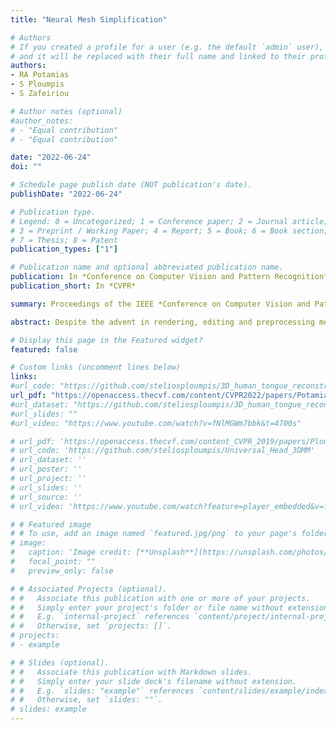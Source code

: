```yaml
---
title: "Neural Mesh Simplification"

# Authors
# If you created a profile for a user (e.g. the default `admin` user), write the username (folder name) here 
# and it will be replaced with their full name and linked to their profile.
authors:
- RA Potamias
- S Ploumpis 
- S Zafeiriou

# Author notes (optional)
#author_notes:
# - "Equal contribution"
# - "Equal contribution"

date: "2022-06-24"
doi: ""

# Schedule page publish date (NOT publication's date).
publishDate: "2022-06-24"

# Publication type.
# Legend: 0 = Uncategorized; 1 = Conference paper; 2 = Journal article;
# 3 = Preprint / Working Paper; 4 = Report; 5 = Book; 6 = Book section;
# 7 = Thesis; 8 = Patent
publication_types: ["1"]

# Publication name and optional abbreviated publication name.
publication: In *Conference on Computer Vision and Pattern Recognition*
publication_short: In *CVPR*

summary: Proceedings of the IEEE *Conference on Computer Vision and Pattern Recognition (**CVPR**), 2022*

abstract: Despite the advent in rendering, editing and preprocessing methods of 3D meshes, their real-time execution remains still infeasible for large-scale meshes. To ease and accelerate such processes, mesh simplification methods have been introduced with the aim to reduce the mesh resolution while preserving its appearance. In this work we attempt to tackle the novel task of learnable and differentiable mesh simplification. Compared to traditional simplification approaches that collapse edges in a greedy iterative manner, we propose a fast and scalable method that simplifies a given mesh in one-pass. The proposed method unfolds in three steps. Initially, a subset of the input vertices is sampled using a sophisticated extension of random sampling. Then, we train a sparse attention network to propose candidate triangles based on the edge connectivity of the sampled vertices. Finally, a classification network estimates the probability that a candidate triangle will be included in the final mesh. The fast, lightweight and differentiable properties of the proposed method makes it possible to be plugged in every learnable pipeline without introducing a significant overhead. We evaluate both the sampled vertices and the generated triangles under several appearance error measures and compare its performance against several state-of-the-art baselines. Furthermore, we showcase that the running performance can be up to 10x faster than traditional methods. 

# Display this page in the Featured widget?
featured: false

# Custom links (uncomment lines below)
links:
#url_code: "https://github.com/steliosploumpis/3D_human_tongue_reconstruction"
url_pdf: "https://openaccess.thecvf.com/content/CVPR2022/papers/Potamias_Neural_Mesh_Simplification_CVPR_2022_paper.pdf"
#url_dataset: "https://github.com/steliosploumpis/3D_human_tongue_reconstruction#public-release-tongue-dataset"
#url_slides: ""
#url_video: "https://www.youtube.com/watch?v=fNlMGWm7bbk&t=4700s"

# url_pdf: 'https://openaccess.thecvf.com/content_CVPR_2019/papers/Ploumpis_Combining_3D_Morphable_Models_A_Large_Scale_Face-And-Head_Model_CVPR_2019_paper.pdf'
# url_code: 'https://github.com/steliosploumpis/Universal_Head_3DMM'
# url_dataset: ''
# url_poster: ''
# url_project: ''
# url_slides: ''
# url_source: ''
# url_video: 'https://www.youtube.com/watch?feature=player_embedded&v=fNlMGWm7bbk&t=4700s'

# # Featured image
# # To use, add an image named `featured.jpg/png` to your page's folder. 
# image:
#   caption: 'Image credit: [**Unsplash**](https://unsplash.com/photos/pLCdAaMFLTE)'
#   focal_point: ""
#   preview_only: false

# # Associated Projects (optional).
# #   Associate this publication with one or more of your projects.
# #   Simply enter your project's folder or file name without extension.
# #   E.g. `internal-project` references `content/project/internal-project/index.md`.
# #   Otherwise, set `projects: []`.
# projects:
# - example

# # Slides (optional).
# #   Associate this publication with Markdown slides.
# #   Simply enter your slide deck's filename without extension.
# #   E.g. `slides: "example"` references `content/slides/example/index.md`.
# #   Otherwise, set `slides: ""`.
# slides: example
---
```

